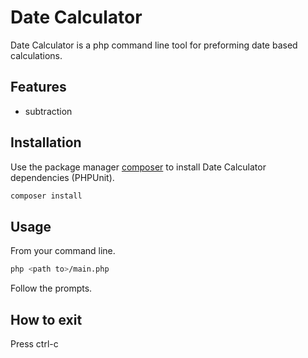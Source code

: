 # Date Calculator

Date Calculator is a php command line tool for preforming date based calculations.

## Features

- subtraction

## Installation


Use the package manager [composer](https://getcomposer.org/download/) to install Date Calculator dependencies (PHPUnit).



```bash
composer install 
```
## Usage

From your command line.

```bash
php <path to>/main.php
```
Follow the prompts.

## How to exit
Press ctrl-c